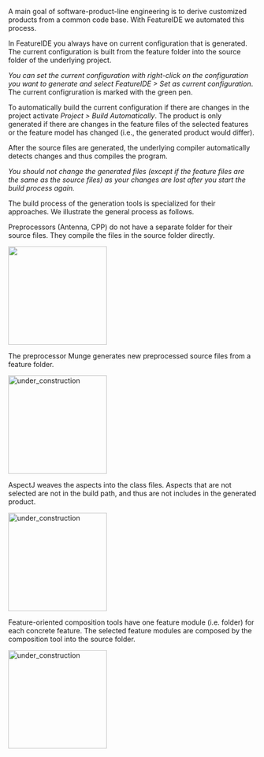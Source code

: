 A main goal of software-product-line engineering is to derive customized products from a common code base.
With FeatureIDE we automated this process.

In FeatureIDE you always have on current configuration that is generated. 
The current configuration is built from the feature folder into the source folder of the underlying project.

_You can set the current configuration with right-click on the configuration you want to generate and select _FeatureIDE > Set as current configuration__. The current configruration is marked with the green pen.

To automatically build the current configuration if there are changes in the project activate _Project > Build Automatically_.
The product is only generated if there are changes in the feature files of the selected features or the feature model has changed (i.e., the generated product would differ).

After the source files are generated, the underlying compiler automatically detects changes and thus compiles the program.

_You should not change the generated files (except if the feature files are the same as the source files) as your changes are lost after you start the build process again._

The build process of the generation tools is specialized for their approaches. We illustrate the general process as follows.

Preprocessors (Antenna, CPP) do not have a separate folder for their source files. They compile the files in the source folder directly. 

<img width="200" src="https://github.com/tthuem/FeatureIDE/wiki/Assets/FeatureIDEProject/Antenna.PNG">

The preprocessor Munge generates new preprocessed source files from a feature folder. 

<img width="200" alt="under_construction" src="https://github.com/tthuem/FeatureIDE/wiki/Assets/FeatureIDEProject/Munge.PNG">

AspectJ weaves the aspects into the class files. Aspects that are not selected are not in the build path, and thus are not includes in the generated product.

<img width="200" alt="under_construction" src="https://github.com/tthuem/FeatureIDE/wiki/Assets/FeatureIDEProject/AspectJ.PNG">

Feature-oriented composition tools have one feature module (i.e. folder) for each concrete feature.
The selected feature modules are composed by the composition tool into the source folder. 

<img width="200" alt="under_construction" src="https://github.com/tthuem/FeatureIDE/wiki/Assets/FeatureIDEProject/FH.PNG">
